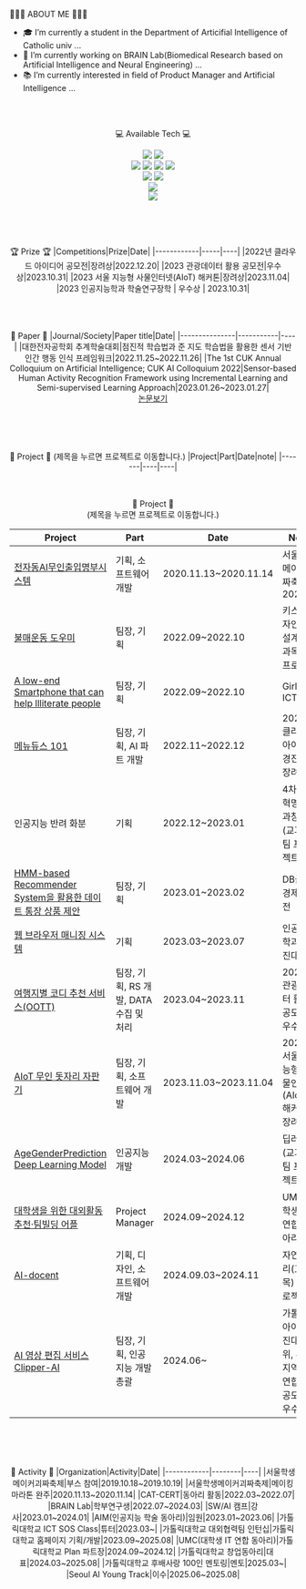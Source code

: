 
👩🏻‍💻 ABOUT ME 👩🏻‍💻

- 🎓 I’m currently a student in the Department of Articifial Intelligence of Catholic univ ...
- 🧐 I’m currently working on BRAIN Lab(Biomedical Research based on Artificial Intelligence and Neural Engineering) ...
- 📚 I’m currently interested in field of Product Manager and Artificial Intelligence ...
     
 
<br>
<br>
<div align="center">

💻 Available Tech 💻
<div>
<img src="https://img.shields.io/badge/python-3776AB?style=for-the-badge&logo=python&logoColor=white"/>
<img src="https://img.shields.io/badge/C-A8B9CC?style=for-the-badge&logo=C&logoColor=white"/>

<br>
<img src="https://img.shields.io/badge/html5-E34F26?style=for-the-badge&logo=html5&logoColor=white"/> 
<img src="https://img.shields.io/badge/css3-1572B6?style=for-the-badge&logo=css3&logoColor=white"/> 
<img src="https://img.shields.io/badge/PHP-777BB4?style=for-the-badge&logo=PHP&logoColor=white"/>
<img src="https://img.shields.io/badge/MySQL-4479A1?style=for-the-badge&logo=MySQL&logoColor=white"/>

<br>
<img src="https://img.shields.io/badge/Arduino-00979D?style=for-the-badge&logo=Arduino&logoColor=white"/> 
<img src="https://img.shields.io/badge/Raspberry%20Pi-A22846?style=for-the-badge&logo=Raspberry%20Pi&logoColor=white"/>

<br>
<img src="https://img.shields.io/badge/scikit-learn-F7931E?style=for-the-badge&logo=scikit-learn&logoColor=white"/> 
<br>
<img src="https://img.shields.io/badge/linux-FCC624?style=for-the-badge&logo=linux&logoColor=white"/> 

<br><br><br>

🏆 Prize 🏆
|Competitions|Prize|Date|
|------------|-----|----|
|2022년 클라우드 아이디어 공모전|장려상|2022.12.20|
|2023 관광데이터 활용 공모전|우수상|2023.10.31|
|2023 서울 지능형 사물인터넷(AIoT) 해커톤|장려상|2023.11.04|
|2023 인공지능학과 학술연구장학 | 우수상 | 2023.10.31|

<br><br><br>
📄 Paper 📄
|Journal/Society|Paper title|Date|
|---------------|-----------|----|
|대한전자공학회 추계학술대회|점진적 학습법과 준 지도 학습법을 활용한 센서 기반 인간 행동 인식 프레임워크|2022.11.25~2022.11.26|
|The 1st CUK Annual Colloquium on Artificial Intelligence; CUK AI Colloquium 2022|Sensor-based Human Activity Recognition Framework using Incremental Learning and Semi-supervised Learning Approach|2023.01.26~2023.01.27|
<br>
[논문보기](https://github.com/LEGEND-Jeon/Paper/tree/main/%EC%A0%90%EC%A7%84%EC%A0%81%20%ED%95%99%EC%8A%B5%EB%B2%95%EA%B3%BC%20%EC%A4%80%20%EC%A7%80%EB%8F%84%20%ED%95%99%EC%8A%B5%EB%B2%95%EC%9D%84%20%ED%99%9C%EC%9A%A9%ED%95%9C%20%EC%84%BC%EC%84%9C%20%EA%B8%B0%EB%B0%98%20%EC%9D%B8%EA%B0%84%20%ED%96%89%EB%8F%99%20%EC%9D%B8%EC%8B%9D%20%ED%94%84%EB%A0%88%EC%9E%84%EC%9B%8C%ED%81%A)

     

<br><br><br>     
🤖 Project 🤖
(제목을 누르면 프로젝트로 이동합니다.)
|Project|Part|Date|note|
|-------|----|----| 
<br><br><br>     

🤖 Project 🤖  
(제목을 누르면 프로젝트로 이동합니다.)

| Project | Part | Date | Note |
| ------- | ---- | ---- | ---- |
| [전자동AI무인출입명부시스템](https://github.com/LEGEND-Jeon/Project/tree/main/%E1%84%8C%E1%85%A5%E1%86%AB%E1%84%8C%E1%85%A1%E1%84%83%E1%85%A9%E1%86%BCAI%E1%84%86%E1%85%AE%E1%84%8B%E1%85%B5%E1%86%AB%E1%84%8E%E1%85%AE%E1%86%AF%E1%84%8B%E1%85%B5%E1%86%B8%E1%84%86%E1%85%A7%E1%86%BC%E1%84%87%E1%85%AE%E1%84%89%E1%85%B5%E1%84%89%E1%85%B3%E1%84%90%E1%85%A6%E1%86%B7) | 기획, 소프트웨어 개발 | 2020.11.13~2020.11.14 | 서울학생메이커괴짜축제 2020 |
| [불매운동 도우미](https://github.com/LEGEND-Jeon/Project/tree/main/%EB%B6%88%EB%A7%A4%EC%9A%B4%EB%8F%99%20%EB%8F%84%EC%9A%B0%EB%AF%B8) | 팀장, 기획 | 2022.09~2022.10 | 키스톤디자인창의설계(교과목) 팀 프로젝트 |
| [A low-end Smartphone that can help llliterate people](https://github.com/LEGEND-Jeon/Project/tree/main/A%20low-end%20Smartphone%20that%20can%20help%20llliterate%20people) | 팀장, 기획 | 2022.09~2022.10 | Girls In ICT |
| [메뉴듀스 101](https://github.com/LEGEND-Jeon/menu-selector) | 팀장, 기획, AI 파트 개발 | 2022.11~2022.12 | 2022 클라우드 아이디어 경진대회 장려상 |
| 인공지능 반려 화분 | 기획 | 2022.12~2023.01 | 4차산업혁명기술과창업(교과목) 팀 프로젝트 |
| [HMM-based Recommender System을 활용한 데이트 통장 상품 제안](https://github.com/LEGEND-Jeon/Project/tree/main/HMM-based%20Recommender%20System%EC%9D%84%20%ED%99%9C%EC%9A%A9%ED%95%9C%20%EB%8D%B0%EC%9D%B4%ED%8A%B8%20%ED%86%B5%EC%9E%A5%20%EC%83%81%ED%92%88%20%EC%A0%9C%EC%95%88) | 팀장, 기획 | 2023.01~2023.02 | DB금융경제공모전 |
| [웹 브라우저 매니징 시스템](https://github.com/LEGEND-Jeon/Project/tree/main/%EC%9B%B9%20%EB%B8%8C%EB%9D%BC%EC%9A%B0%EC%A0%80%20%EB%A7%A4%EB%8B%88%EC%A7%95%20%EC%8B%9C%EC%8A%A4%ED%85%9C) | 기획 | 2023.03~2023.07 | 인공지능학과 경진대회 |
| [여행지별 코디 추천 서비스(OOTT)](https://github.com/Outfit-of-the-Trip) | 팀장, 기획, RS 개발, DATA 수집 및 처리 | 2023.04~2023.11 | 2023 관광데이터 활용 공모전 우수상 |
| [AIoT 무인 돗자리 자판기](https://github.com/LEGEND-Jeon/mat-vending-machine) | 팀장, 기획, 소프트웨어 개발 | 2023.11.03~2023.11.04 | 2023 서울 지능형 사물인터넷(AIoT) 해커톤 장려상 |
| [AgeGenderPrediction Deep Learning Model](https://github.com/DL-teamproject-AGEANDGENDERPREDICT/DL_AgeGenderPrediction) | 인공지능 개발 | 2024.03~2024.06 | 딥러닝(교과목) 팀 프로젝트 |
| [대학생을 위한 대외활동 추천·팀빌딩 어플](https://github.com/LEGEND-Jeon/GODdaesaeng) | Project Manager | 2024.09~2024.12 | UMC(대학생 IT 연합 동아리) |
| [AI-docent](https://github.com/AI-docent/AI-docent) | 기획, 디자인, 소프트웨어 개발 | 2024.09.03~2024.11 | 자연어처리(교과목) 팀 프로젝트 |
| [AI 영상 편집 서비스 Clipper-AI](https://github.com/LEGEND-Jeon/Clipper-AI) | 팀장, 기획, 인공지능 개발 총괄 | 2024.06~ | 가톨릭대 아이템경진대회 3위, 부천지역대학연합창업공모전 우수상 |
 
<br><br><br>     
🤖 Activity 🤖
|Organization|Activity|Date|
|------------|--------|----|
|서울학생메이커괴짜축제|부스 참여|2019.10.18~2019.10.19|
|서울학생메이커괴짜축제|메이킹마라톤 완주|2020.11.13~2020.11.14|
|CAT-CERT|동아리 활동|2022.03~2022.07|
|BRAIN Lab|학부연구생|2022.07~2024.03|
|SW/AI 캠프|강사|2023.01~2024.01|
|AIM(인공지능 학술 동아리)|임원|2023.01~2023.06|
|가톨릭대학교 ICT SOS Class|튜터|2023.03~|
|가톨릭대학교 대외협력팀 인턴십|가톨릭대학교 홈페이지 기획/개발|2023.09~2025.08|
|UMC(대학생 IT 연합 동아리)|가톨릭대학교 Plan 파트장|2024.09~2024.12|
|가톨릭대학교 창업동아리|대표|2024.03~2025.08|
|가톨릭대학교 후배사랑 100인 멘토링|멘토|2025.03~|
|Seoul AI Young Track|이수|2025.06~2025.08|


</div>
